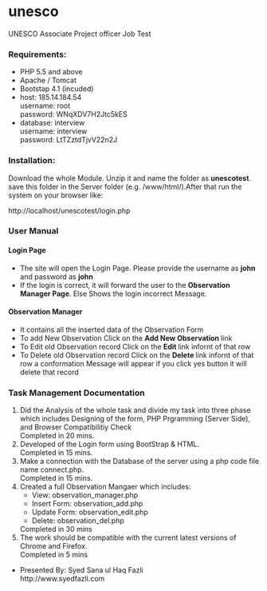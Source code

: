 # unesco

UNESCO Associate Project officer Job Test


<h3>Requirements:</h3>
<ul>
	<li>PHP 5.5 and above</li>
	<li>Apache / Tomcat</li>
	<li>Bootstap 4.1 (incuded)</li>
	<li>host: 185.14.184.54<br/>
    	    username: root<br/>
    	    password: WNqXDV7H2Jtc5kES <br/>
	</li>
	<li> database: interview<br/>
		username: interview<br/>
		password: LtTZztdTjvV22n2J <br/>
	</li>
	
	
	
	
</ul>

<h3>Installation:</h3>
Download the whole Module. Unzip it and name the folder as <strong>unescotest</strong>. save this folder in the Server folder (e.g. /www/html/).After that run the system on your browser like: 
<p>http://localhost/unescotest/login.php</p>

<h3>User Manual</h3>
<h4>Login Page</h4>
<ul>
	<li>The site will open the Login Page. Please provide the username as <strong>john</strong> and password as <strong>john</strong></li>
 <li>If the login is correct, it will forward the user to the <strong>Observation Manager Page</strong>. Else Shows the login incorrect Message.</li>
  </ul>

<h4>Observation Manager</h4>
<ul>
  <li>It contains all the inserted data of the Observation Form</li>
  <li>To add New Observation Click on the <strong> Add New Observation </strong> link</li>
   <li>To Edit old Observation record Click on the <strong> Edit </strong> link infornt of that row</li>
   <li>To Delete old Observation record Click on the <strong> Delete </strong> link infornt of that row a conformation Message will appear if you click yes button it will delete that record</li>
</ul>

    	
<h3>Task Management Documentation</h3>
<ol>
<li>Did the Analysis of the whole task and divide my task into three phase which includes Designing of the form, PHP Prgramming (Server Side), and Browser Compatibilitiy Check 
<br />Completed in 20 mins. 
</li>	

<li>Developed of the Login form using BootStrap & HTML.
<br />Completed in 15 mins. 
</li>


<li>Make a connection with the Database of the server using a php code file name connect.php.   
<br />Completed in 15 mins.
</li>

<li>Created a full Observation Mangaer which includes:
<ul>	
	<li>View: observation_manager.php</li>
	<li>Insert Form: observation_add.php</li>
	<li>Update Form: observation_edit.php</li>
	<li>Delete: observation_del.php</li>
</ul>
Completed in 30 mins
</li>


<li>The work should be compatible with the current latest versions of Chrome and Firefox.	
<br />Completed in 5 mins
</li>

</ol>

<ul>	
	<li>Presented By: Syed Sana ul Haq Fazli<br />
	http://www.syedfazli.com</li>

</ul>

